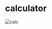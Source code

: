 # calculator



![calc](https://github.com/Isha333-web/calculator/assets/85048149/0fcd23dc-b8d8-4489-8640-4a831fe2cc95)

